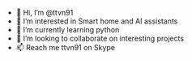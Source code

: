 - 👋 Hi, I’m @ttvn91
- 👀 I’m interested in Smart home and AI assistants
- 🌱 I’m currently learning python
- 💞️ I’m looking to collaborate on interesting projects
- 📫 Reach me ttvn91 on Skype
